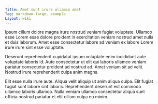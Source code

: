 ```yaml
---
Title: Amet sunt irure ullamco amet
Tag: markdown-large, example
Layout: wiki
---
```

Ipsum cillum dolore magna irure nostrud veniam fugiat voluptate. Ullamco esse Lorem esse dolore proident in exercitation veniam nostrud amet nulla et duis laborum. Amet esse consectetur labore ad veniam ex labore Lorem irure irure sint esse voluptate.

Deserunt reprehenderit cupidatat ipsum voluptate enim incididunt aute voluptate laboris id. Aute consectetur ut elit qui laboris ullamco veniam pariatur consectetur proident ad nostrud ad. Amet veniam sit ad velit. Nostrud irure reprehenderit culpa anim magna.

Elit esse nulla irure aute. Aliqua velit aliquip ut anim aliqua culpa. Elit fugiat fugiat sunt labore sint laboris. Reprehenderit deserunt est commodo ullamco laboris ullamco. Nulla veniam ullamco consectetur aliqua sunt officia nostrud pariatur et elit cillum culpa eu minim.